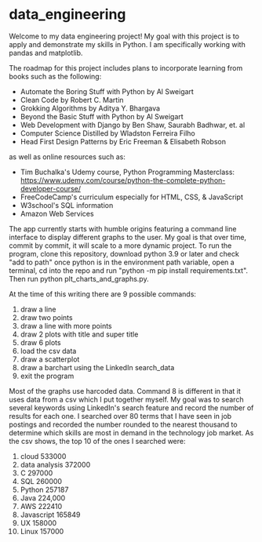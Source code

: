 # data_engineering

Welcome to my data engineering project! 
My goal with this project is to apply and demonstrate my skills in Python.
I am specifically working with pandas and matplotlib.

The roadmap for this project includes plans to incorporate learning from
books such as the following:

- Automate the Boring Stuff with Python by Al Sweigart
- Clean Code by Robert C. Martin
- Grokking Algorithms by Aditya Y. Bhargava
- Beyond the Basic Stuff with Python by Al Sweigart
- Web Development with Django by Ben Shaw, Saurabh Badhwar, et. al
- Computer Science Distilled by Wladston Ferreira Filho
- Head First Design Patterns by Eric Freeman & Elisabeth Robson

as well as online resources such as:

- Tim Buchalka's Udemy course, Python Programming Masterclass: https://www.udemy.com/course/python-the-complete-python-developer-course/
- FreeCodeCamp's curriculum especially for HTML, CSS, & JavaScript
- W3school's SQL information
- Amazon Web Services

The app currently starts with humble origins featuring a command line interface to display different graphs to the user.
My goal is that over time, commit by commit, it will scale to a more dynamic project.
To run the program, clone this repository, download python 3.9 or later and check "add to path"
once python is in the environment path variable, open a terminal, cd into the repo and run 
"python -m pip install requirements.txt". 
Then run python plt_charts_and_graphs.py.

At the time of this writing there are 9 possible commands: 
  1. draw a line
  2. draw two points
  3. draw a line with more points
  4. draw 2 plots with title and super title
  5. draw 6 plots
  6. load the csv data
  7. draw a scatterplot
  8. draw a barchart using the LinkedIn search_data
  9. exit the program
  
Most of the graphs use harcoded data. Command 8 is different in that it uses data from a csv which I put together myself.
My goal was to search several keywords using LinkedIn's search feature and record the number of results for each one.
I searched over 80 terms that I have seen in job postings and recorded the number rounded to the nearest thousand
to determine which skills are most in demand in the technology job market. As the csv shows, the top 10 of the ones I searched
were:

1. cloud	533000
2. data analysis	372000
3. C	297000
4. SQL	260000
5. Python	257187
6. Java	224,000
7. AWS	222410
8. Javascript	165849
9. UX	158000
10. Linux	157000









